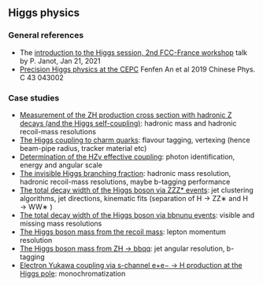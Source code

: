 ## Higgs physics

### General references

- The [introduction to the Higgs session, 2nd FCC-France workshop](https://indico.in2p3.fr/event/23012/contributions/89966/attachments/62013/84752/HiggsIntro_FCCFrance.pdf) talk by P. Janot, Jan 21, 2021
- [Precision Higgs physics at the CEPC](https://iopscience.iop.org/article/10.1088/1674-1137/43/4/043002) Fenfen An et al 2019 Chinese Phys. C 43 043002


### Case studies
- [Measurement of the ZH production cross section with hadronic Z decays (and the Higgs self-coupling)](ZH-crosssection): hadronic mass and hadronic recoil-mass resolutions
- [The Higgs coupling to charm quarks](hcc): flavour tagging, vertexing (hence beam-pipe radius, tracker material etc)
- [Determination of the HZγ effective coupling](hzgamma): photon identification, energy and angular scale
- [The invisible Higgs branching fraction](invisible): hadronic mass resolution, hadronic recoil-mass resolutions, maybe b-tagging performance
- [The total decay width of the Higgs boson via ZZZ\* events](width-zzz): jet clustering algorithms, jet directions, kinematic fits (separation of H → ZZ∗ and H → WW∗ )
- [The total decay width of the Higgs boson via bbnunu events](width-bbnunu): visible and missing mass resolutions
- [The Higgs boson mass from the recoil mass](mH-recoil): lepton momentum resolution
- [The Higgs boson mass from ZH -> bbqq](mH-bbqq): jet angular resolution, b-tagging
- [Electron Yukawa coupling via s-channel e+e− → H production at the Higgs pole](eeh): monochromatization
